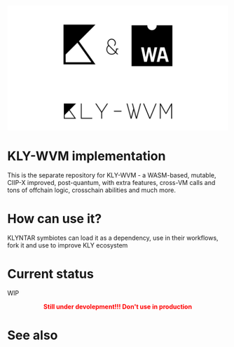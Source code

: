 <div align="center">

<img src="./images/KLY-WVM.png">

</div>


# KLY-WVM implementation

This is the separate repository for KLY-WVM - a WASM-based, mutable, CIIP-X improved, post-quantum, with extra features, cross-VM calls and tons of offchain logic, crosschain abilities and much more.

# How can use it?

KLYNTAR symbiotes can load it as a dependency, use in their workflows, fork it and use to improve KLY ecosystem

# Current status

WIP


<div align="center" style="color:red">

<b> Still under devolepment!!! Don't use in production</b>

</div>

# See also